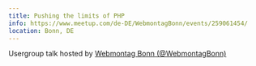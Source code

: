 ```yaml
---
title: Pushing the limits of PHP
info: https://www.meetup.com/de-DE/WebmontagBonn/events/259061454/
location: Bonn, DE
---
```

Usergroup talk hosted by [Webmontag Bonn (@WebmontagBonn)](https://www.webmontag-bonn.de/)
